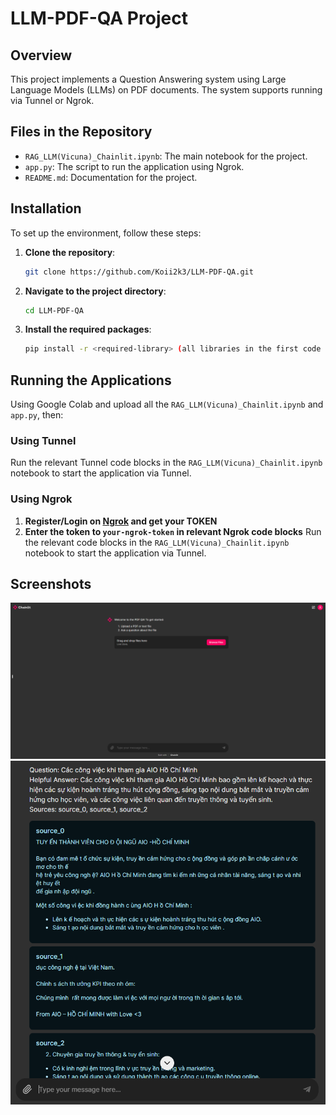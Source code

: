 # LLM-PDF-QA Project

## Overview
This project implements a Question Answering system using Large Language Models (LLMs) on PDF documents. The system supports running via Tunnel or Ngrok.

## Files in the Repository
- `RAG_LLM(Vicuna)_Chainlit.ipynb`: The main notebook for the project.
- `app.py`: The script to run the application using Ngrok.
- `README.md`: Documentation for the project.

## Installation
To set up the environment, follow these steps:
1. **Clone the repository**:
    ```bash
    git clone https://github.com/Koii2k3/LLM-PDF-QA.git
    ```

2. **Navigate to the project directory**:
    ```bash
    cd LLM-PDF-QA
    ```

3. **Install the required packages**:
    ```bash
    pip install -r <required-library> (all libraries in the first code block in RAG_LLM(Vicuna)_Chainlit.ipynb file)
    ```

## Running the Applications
Using Google Colab and upload all the `RAG_LLM(Vicuna)_Chainlit.ipynb` and `app.py`, then:
### Using Tunnel
Run the relevant Tunnel code blocks in the `RAG_LLM(Vicuna)_Chainlit.ipynb` notebook to start the application via Tunnel.
### Using Ngrok
1. **Register/Login on [Ngrok](https://ngrok.com/) and get your TOKEN**
2. **Enter the token to `your-ngrok-token` in relevant Ngrok code blocks**
Run the relevant code blocks in the `RAG_LLM(Vicuna)_Chainlit.ipynb` notebook to start the application via Tunnel.

## Screenshots
![Wait to upload PDF](./data/1.png)
![Result](./data/2.png)